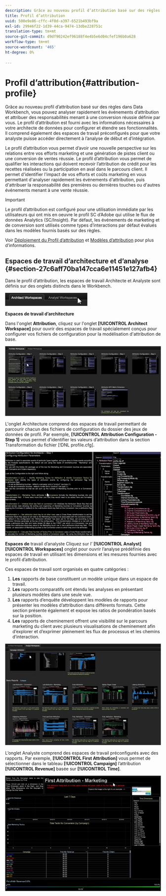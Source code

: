 ```yaml
---
description: Grâce au nouveau profil d’attribution basé sur des règles dans Data Workbench, vous pouvez analyser rapidement les événements d’attribution et attribuer des responsabilités menant à une conversion réussie définie par vous. Le profil d’attribution est fourni avec les informations nécessaires à votre architecte de données pour configurer et étendre ses fonctionnalités. Il comprend également des espaces de travail préconfigurés pour que votre analyste puisse accéder directement à l’analyse de début et d’intégration.
title: Profil d’attribution
uuid: 500e9e86-cffc-4f0d-a397-6521b493bf9a
exl-id: 29946f22-1d39-44ca-9474-13dbe228751c
translation-type: tm+mt
source-git-commit: d9df90242ef96188f4e4b5e6d04cfef196b0a628
workflow-type: tm+mt
source-wordcount: '465'
ht-degree: 0%

---
```


# Profil d’attribution{#attribution-profile}

Grâce au nouveau profil d’attribution basé sur des règles dans Data Workbench, vous pouvez analyser rapidement les événements d’attribution et attribuer des responsabilités menant à une conversion réussie définie par vous. Le profil d’attribution est fourni avec les informations nécessaires à votre architecte de données pour configurer et étendre ses fonctionnalités. Il comprend également des espaces de travail préconfigurés pour que votre analyste puisse accéder directement à l’analyse de début et d’intégration.

Le profil d’attribution vous permet d’avoir une nouvelle perspective sur les relations entre vos efforts marketing et une génération de pistes client ou une conversion de ventes réussie. Le profil d’attribution vous permet de qualifier les interactions qui doivent recevoir l’attribution de crédit pour les recettes réalisées ou la participation en aval dans le parcours client. Il permet d&#39;identifier l&#39;impact de vos efforts et coûts marketing en vous permettant d&#39;analyser rapidement les événements d&#39;attribution, puis d&#39;attribuer la responsabilité des premières ou dernières touches ou d&#39;autres événements menant à une vente réussie.

<!-- <a id="section_648A288E4CA84D579884BC161085C4D5"></a> -->

>[!IMPORTANT]
>
>Le profil d’attribution est configuré pour une utilisation immédiate par les utilisateurs qui ont mis en oeuvre le profil SC d’Adobe qui utilise le flux de données Analytics (SC/Insight). Par défaut, les événements de marketing et de conversion sont utilisés comme types d’interactions par défaut évalués dans les modèles fournis basés sur des règles.

Voir [Déploiement du Profil d’attribution](../../../../home/c-get-started/c-attribution-profiles/c-rules-attrib/c-attrib-profile-deploy.md#concept-fbcb5800cd6a40cc901e61f3882988c0) et [Modèles d’attribution](../../../../home/c-get-started/c-attribution-profiles/c-rules-attrib/c-attrib-models.md#concept-e209c7e86a5c4008ad6d78fdf4ea032d) pour plus d’informations.

## Espaces de travail d’architecture et d’analyse {#section-27c6aff70ba147cca6e11451e127afb4}

Dans le profil d’attribution, les espaces de travail Architecte et Analyste sont définis sur des onglets distincts dans le Workbench.

![](assets/attribution_profile_tabs.png)

**Espaces de travail d’architecture**

Dans l&#39;onglet **Attribution**, cliquez sur l&#39;onglet **[!UICONTROL Architect Workspace]** pour ouvrir des espaces de travail spécialement conçus pour configurer vos fichiers de configuration pour la modélisation d&#39;attribution de base.

![](assets/attribution_profile_arch.png)

L&#39;onglet Architecture comprend des espaces de travail permettant de parcourir chacun des fichiers de configuration du dossier des jeux de données de profil. Par exemple, **[!UICONTROL Attribution Configuration - Step 1]** vous permet d’identifier les valeurs d’attribution dans la section Transformation du fichier [!DNL profile.cfg].

![](assets/attribution_profile_arch_step1.png)

**Espaces de** travail d’analyste Cliquez sur l’ **[!UICONTROL Analyst]** **[!UICONTROL Workspaces]** onglet pour ouvrir l’analyse prédéfinie des espaces de travail en utilisant les dimensions et les mesures fournies avec le profil d’attribution.

Ces espaces de travail sont organisés en quatre catégories :

1. **Les** rapports de base constituent un modèle unique dans un espace de travail.
1. **Les** rapports comparatifs ont étendu les analyses en présentant plusieurs modèles dans une seule vue.
1. **Les** rapports d’enquête développent les modèles de rapports pour présenter les modèles d’attribution dans différents formats. Cette section présente également et expose les ratios de pondération basés sur la position.
1. **Les** rapports de cheminement offrent une visibilité sur le parcours marketing du client avec plusieurs visualisations de cheminement afin d’explorer et d’exprimer pleinement les flux de processus et les chemins d’interaction.

![](assets/attribution_profile_analyst.png)

L’onglet Analyste comprend des espaces de travail préconfigurés avec des rapports. Par exemple, **[!UICONTROL First Attribution]** vous permet de sélectionner dans le tableau **[!UICONTROL Campaign]** l’attribution **[!UICONTROL Revenue]** basée sur **[!UICONTROL Time]**.

![](assets/attribution_profile_analyst_step1.png)
